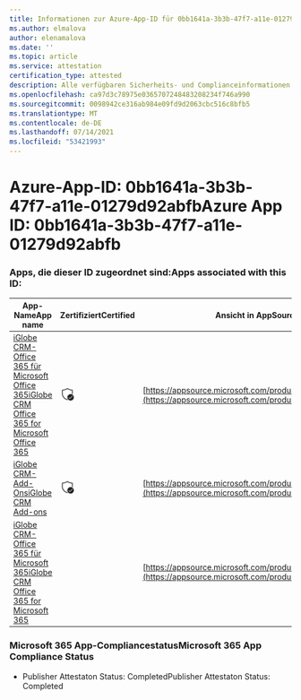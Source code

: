 ```yaml
---
title: Informationen zur Azure-App-ID für 0bb1641a-3b3b-47f7-a11e-01279d92abfb
ms.author: elmalova
author: elenamalova
ms.date: ''
ms.topic: article
ms.service: attestation
certification_type: attested
description: Alle verfügbaren Sicherheits- und Complianceinformationen für 0bb1641a-3b3b-47f7-a11e-01279d92abfb.
ms.openlocfilehash: ca97d3c78975e0365707248483208234f746a990
ms.sourcegitcommit: 0098942ce316ab984e09fd9d2063cbc516c8bfb5
ms.translationtype: MT
ms.contentlocale: de-DE
ms.lasthandoff: 07/14/2021
ms.locfileid: "53421993"
---
```

# <a name="azure-app-id-0bb1641a-3b3b-47f7-a11e-01279d92abfb"></a><span data-ttu-id="ef08d-103">Azure-App-ID: 0bb1641a-3b3b-47f7-a11e-01279d92abfb</span><span class="sxs-lookup"><span data-stu-id="ef08d-103">Azure App ID: 0bb1641a-3b3b-47f7-a11e-01279d92abfb</span></span>


### <a name="apps-associated-with-this-id"></a><span data-ttu-id="ef08d-104">Apps, die dieser ID zugeordnet sind:</span><span class="sxs-lookup"><span data-stu-id="ef08d-104">Apps associated with this ID:</span></span>
| <span data-ttu-id="ef08d-105">**App-Name**</span><span class="sxs-lookup"><span data-stu-id="ef08d-105">**App name**</span></span> | <span data-ttu-id="ef08d-106">**Zertifiziert**</span><span class="sxs-lookup"><span data-stu-id="ef08d-106">**Certified**</span></span> | <span data-ttu-id="ef08d-107">**Ansicht in AppSource**</span><span class="sxs-lookup"><span data-stu-id="ef08d-107">**View in AppSource**</span></span> |
|-|-|-|
| [<span data-ttu-id="ef08d-108">iGlobe CRM-Office 365 für Microsoft Office 365</span><span class="sxs-lookup"><span data-stu-id="ef08d-108">iGlobe CRM Office 365 for Microsoft Office 365</span></span>](https://docs.microsoft.com/en-us/microsoft-365-app-certification/forward/WA104379222) | <img alt="Certified application badge" src="../media/certified-badge.png" height="25" width="25" /> | [https://appsource.microsoft.com/product/office/WA104379222](https://appsource.microsoft.com/product/office/WA104379222) |
| [<span data-ttu-id="ef08d-109">iGlobe CRM-Add-Ons</span><span class="sxs-lookup"><span data-stu-id="ef08d-109">iGlobe CRM Add-ons</span></span>](https://docs.microsoft.com/en-us/microsoft-365-app-certification/forward/WA200002010) | <img alt="Certified application badge" src="../media/certified-badge.png" height="25" width="25" /> | [https://appsource.microsoft.com/product/office/WA200002010](https://appsource.microsoft.com/product/office/WA200002010) |
| [<span data-ttu-id="ef08d-110">iGlobe CRM-Office 365 für Microsoft 365</span><span class="sxs-lookup"><span data-stu-id="ef08d-110">iGlobe CRM Office 365 for Microsoft 365</span></span>](https://docs.microsoft.com/en-us/microsoft-365-app-certification/forward/17859280.iglobecrmoffice365) |  | [https://appsource.microsoft.com/product/office/17859280.iglobecrmoffice365](https://appsource.microsoft.com/product/office/17859280.iglobecrmoffice365) |

### <a name="microsoft-365-app-compliance-status"></a><span data-ttu-id="ef08d-111">Microsoft 365 App-Compliancestatus</span><span class="sxs-lookup"><span data-stu-id="ef08d-111">Microsoft 365 App Compliance Status</span></span>
- <span data-ttu-id="ef08d-112">Publisher Attestaton Status: Completed</span><span class="sxs-lookup"><span data-stu-id="ef08d-112">Publisher Attestaton Status: Completed</span></span>

